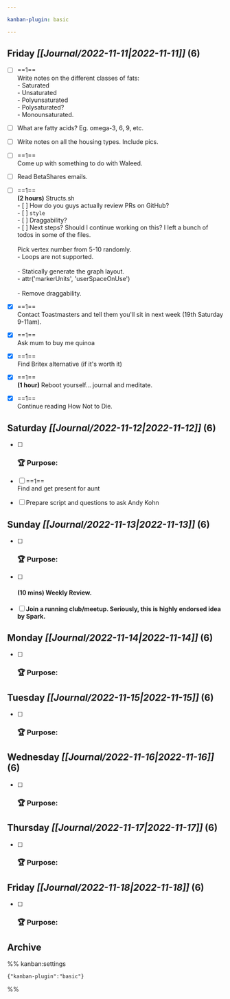 ```yaml
---

kanban-plugin: basic

---
```


## **Friday** *[[Journal/2022-11-11|2022-11-11]]* (6)

- [ ] ==1==<br>Write notes on the different classes of fats:<br>- Saturated<br>- Unsaturated<br>- Polyunsaturated<br>- Polysaturated?<br>- Monounsaturated.
- [ ] What are fatty acids? Eg. omega-3, 6, 9, etc.
- [ ] Write notes on all the housing types. Include pics.
- [ ] ==1==<br>Come up with something to do with Waleed.
- [ ] Read BetaShares emails.
- [ ] ==1==<br>**(2 hours)** Structs.sh<br>- [ ] How do you guys actually review PRs on GitHub?<br>- [ ] `style`<br>- [ ] Draggability?<br>- [ ] Next steps? Should I continue working on this? I left a bunch of todos in some of the files.<br><br>Pick vertex number from 5-10 randomly.<br>- Loops are not supported.<br><br>- Statically generate the graph layout.<br>- attr('markerUnits', 'userSpaceOnUse')<br><br>- Remove draggability.
- [x] ==1==<br>Contact Toastmasters and tell them you'll sit in next week (19th Saturday 9-11am).
- [x] ==1==<br>Ask mum to buy me quinoa
- [x] ==1==<br>Find Britex alternative (if it's worth it)
- [x] ==1==<br>**(1 hour)** Reboot yourself... journal and meditate.
- [x] ==1==<br>Continue reading How Not to Die.


## **Saturday** *[[Journal/2022-11-12|2022-11-12]]* (6)

- [ ] ### **🏆 Purpose**:
- [ ] ==1==<br>Find and get present for aunt
- [ ] Prepare script and questions to ask Andy Kohn


## **Sunday** *[[Journal/2022-11-13|2022-11-13]]* (6)

- [ ] ### **🏆 Purpose**:
- [ ] #### **(10 mins)** Weekly Review.
- [ ] **Join a running club/meetup. Seriously, this is highly endorsed idea by Spark.**


## **Monday** *[[Journal/2022-11-14|2022-11-14]]* (6)

- [ ] ### **🏆 Purpose**:


## **Tuesday** *[[Journal/2022-11-15|2022-11-15]]* (6)

- [ ] ### **🏆 Purpose**:


## **Wednesday** *[[Journal/2022-11-16|2022-11-16]]* (6)

- [ ] ### **🏆 Purpose**:


## **Thursday** *[[Journal/2022-11-17|2022-11-17]]* (6)

- [ ] ### **🏆 Purpose**:


## **Friday** *[[Journal/2022-11-18|2022-11-18]]* (6)

- [ ] ### **🏆 Purpose**:


## Archive





%% kanban:settings
```
{"kanban-plugin":"basic"}
```
%%